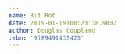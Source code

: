 ```yaml
---
name: Bit Rot
date: 2019-01-19T00:20:38.980Z
author: Douglas Coupland
isbn: '9789491435423'
---
```


